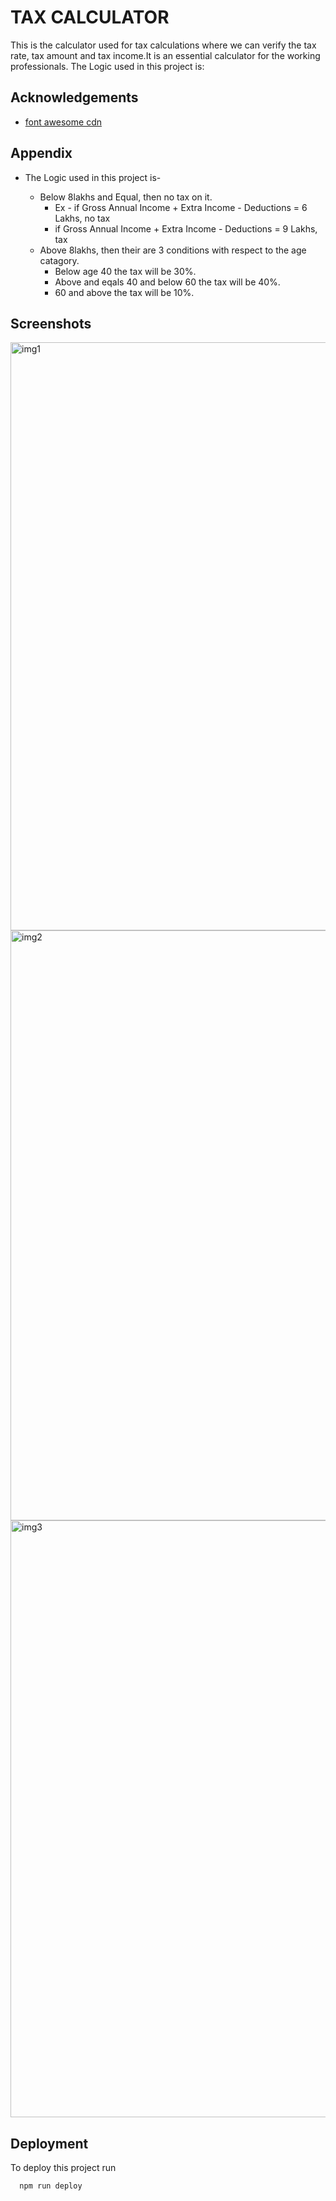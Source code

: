 
# TAX CALCULATOR

This is the calculator used for tax calculations where we can verify the tax rate, tax amount and tax income.It is an essential calculator for the working professionals.
The Logic used in this project is:


## Acknowledgements

 - [font awesome cdn](https://cdnjs.com/libraries/font-awesome)


## Appendix

- The Logic used in this project is-

    - Below 8lakhs and Equal, then no tax on it.
        - Ex - if Gross Annual Income + Extra Income - Deductions =  6 Lakhs, no tax
        - if Gross Annual Income + Extra Income - Deductions =  9 Lakhs, tax
    - Above 8lakhs, then their are 3 conditions with respect to the age catagory.
        - Below age 40 the tax will be 30%.
        - Above and eqals 40 and below 60 the tax will be 40%.
        - 60 and above the tax will be 10%.
     

## Screenshots

<img width="941" alt="img1" src="https://github.com/Garvit-Sharma-git/taxCalculator/assets/110321247/3b90c8a7-7437-4053-b1f2-3bb232b83f25">
<img width="944" alt="img2" src="https://github.com/Garvit-Sharma-git/taxCalculator/assets/110321247/83f9ee72-69d8-46ef-8fbf-4908e47d1986">
<img width="955" alt="img3" src="https://github.com/Garvit-Sharma-git/taxCalculator/assets/110321247/eb8dbac7-e9f6-4b5a-bd87-ec0f8e8c5621">

## Deployment

To deploy this project run

```bash
  npm run deploy
```



